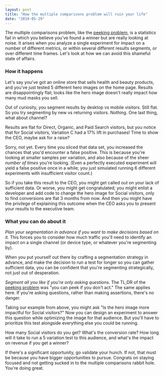 ```yaml
---
layout: post
title: "How the multiple comparisons problem will ruin your life"
date: "2019-05-29"
---
```


The multiple comparisons problem, like the [peeking problem](https://briandavidhall.com/the-peeking-problem/), is a statistics fail in which you believe you've found a winner but are really looking at noise. It arises when you analyze a single experiment for impact on a number of different metrics, or within several different results segments, or over different time frames. Let's look at how we can avoid this shameful state of affairs.

### How it happens

Let's say you've got an online store that sells health and beauty products, and you've just tested 5 different hero images on the home page. Results are disappointingly flat; looks like the hero image doesn't really impact how many mud masks you sell.

Out of curiosity, you segment results by desktop vs mobile visitors. Still flat. So you try segmenting by new vs returning visitors. Nothing. One last thing, what about channel?

Results are flat for Direct, Organic, and Paid Search visitors, but you notice that for Social visitors, Variation C had a 17% lift in purchases! Time to show the CEO, maybe ask for a raise?

Sorry, not yet. Every time you sliced that data set, you increased the chances that you'd encounter a false positive. This is because you're looking at smaller samples per variation, and also because of the sheer _number of times_ you're looking. (Even a perfectly executed experiment will yield a false positive once in a while; you just simulated running 6 different experiments with insufficient visitor count.)

So if you take this result to the CEO, you might get called out on your lack of sufficient data. Or worse, you might get congratulated; you might enlist a developer and add code to change the hero image for Social visitors, only to find conversions are flat 3 months from now. And then you might have the privilege of explaining this outcome when the CEO asks you to present your results to the executive team.

### What you can do about it

_Plan your segmentation in advance if you want to make decisions based on it._ This forces you to consider how much traffic you'll need to identify an impact on a single channel (or device type, or whatever you're segmenting by).

When you put yourself out there by crafting a segmentation strategy in advance, and make the decision to run a test for longer so you can gather sufficient data, you can be confident that you're segmenting strategically, not just out of desperation.

_Segment all you like if you're only asking questions._ The TL;DR of the [peeking problem](https://briandavidhall.com/the-peeking-problem/) was "you can peek if you don't act." The same applies here. If you're asking questions, rather than making assertions, there's no danger.

Taking our example from above, you might ask "Is the hero image more impactful for Social visitors?" Now you can design an experiment to answer this question while optimizing the image for that audience. But you'll have to prioritize this test alongside everything else you could be running.

How many Social visitors do you get? What's the conversion rate? How long will it take to run a 5 variation test to this audience, and what's the impact on revenue if you get a winner?

If there's a significant opportunity, go validate your hunch. If not, that must be because you have bigger opportunities to pursue. Congrats on staying focused and not getting sucked in to the multiple comparisons rabbit hole. You're doing great.
